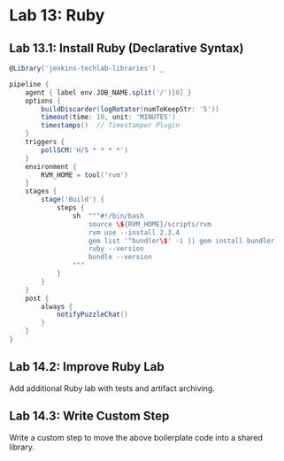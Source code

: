 Lab 13: Ruby
============

Lab 13.1: Install Ruby (Declarative Syntax)
-------------------------------------------

```groovy
@Library('jenkins-techlab-libraries') _

pipeline {
    agent { label env.JOB_NAME.split('/')[0] }
    options {
        buildDiscarder(logRotator(numToKeepStr: '5'))
        timeout(time: 10, unit: 'MINUTES')
        timestamps()  // Timestamper Plugin
    }
    triggers {
        pollSCM('H/5 * * * *')
    }
    environment {
        RVM_HOME = tool('rvm')
    }
    stages {
        stage('Build') {
            steps {
                sh  """#!/bin/bash
                    source \${RVM_HOME}/scripts/rvm
                    rvm use --install 2.3.4
                    gem list '^bundler\$' -i || gem install bundler
                    ruby --version
                    bundle --version
                """
            }
        }
    }
    post {
        always {
            notifyPuzzleChat()
        }
    }
}
```

Lab 14.2: Improve Ruby Lab
--------------------------

Add additional Ruby lab with tests and artifact archiving.

Lab 14.3: Write Custom Step
---------------------------

Write a custom step to move the above boilerplate code
into a shared library.
